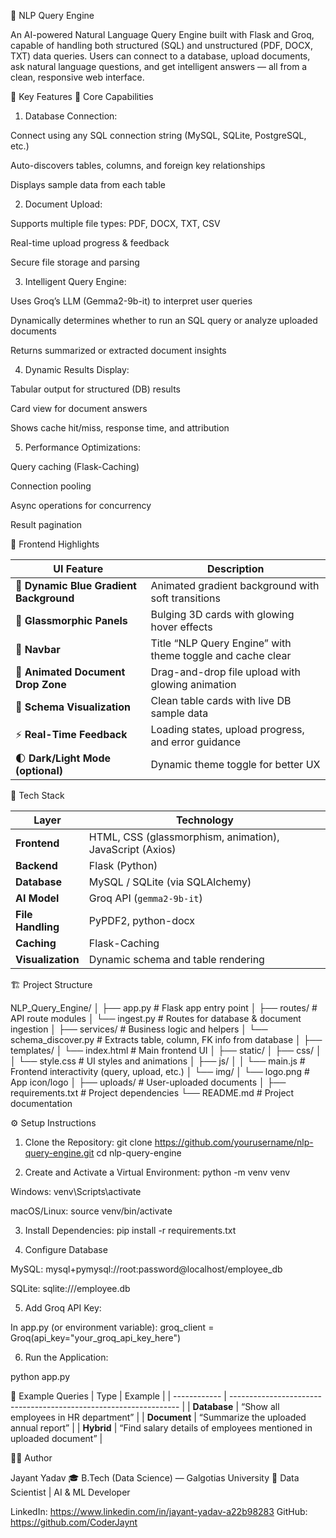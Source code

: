 🧠 NLP Query Engine

An AI-powered Natural Language Query Engine built with Flask and Groq, capable of handling both structured (SQL) and unstructured (PDF, DOCX, TXT) data queries.
Users can connect to a database, upload documents, ask natural language questions, and get intelligent answers — all from a clean, responsive web interface.

🚀 Key Features
🧩 Core Capabilities

1. Database Connection:

Connect using any SQL connection string (MySQL, SQLite, PostgreSQL, etc.)

Auto-discovers tables, columns, and foreign key relationships

Displays sample data from each table

2. Document Upload:

Supports multiple file types: PDF, DOCX, TXT, CSV

Real-time upload progress & feedback

Secure file storage and parsing

3. Intelligent Query Engine:

Uses Groq’s LLM (Gemma2-9b-it) to interpret user queries

Dynamically determines whether to run an SQL query or analyze uploaded documents

Returns summarized or extracted document insights

4. Dynamic Results Display:

Tabular output for structured (DB) results

Card view for document answers

Shows cache hit/miss, response time, and attribution

5. Performance Optimizations:

Query caching (Flask-Caching)

Connection pooling

Async operations for concurrency

Result pagination


🎨 Frontend Highlights

| UI Feature                              | Description                                                |
| --------------------------------------- | ---------------------------------------------------------- |
| 🌌 **Dynamic Blue Gradient Background** | Animated gradient background with soft transitions         |
| 💎 **Glassmorphic Panels**              | Bulging 3D cards with glowing hover effects                |
| 🧭 **Navbar**                           | Title “NLP Query Engine” with theme toggle and cache clear |
| 📂 **Animated Document Drop Zone**      | Drag-and-drop file upload with glowing animation           |
| 🧾 **Schema Visualization**             | Clean table cards with live DB sample data                 |
| ⚡ **Real-Time Feedback**                | Loading states, upload progress, and error guidance        |
| 🌓 **Dark/Light Mode (optional)**       | Dynamic theme toggle for better UX                         |

🧰 Tech Stack

| Layer             | Technology                                               |
| ----------------- | -------------------------------------------------------- |
| **Frontend**      | HTML, CSS (glassmorphism, animation), JavaScript (Axios) |
| **Backend**       | Flask (Python)                                           |
| **Database**      | MySQL / SQLite (via SQLAlchemy)                          |
| **AI Model**      | Groq API (`gemma2-9b-it`)                                |
| **File Handling** | PyPDF2, python-docx                                      |
| **Caching**       | Flask-Caching                                            |
| **Visualization** | Dynamic schema and table rendering                       |

🏗️ Project Structure

NLP_Query_Engine/
│
├── app.py                        # Flask app entry point
│
├── routes/                       # API route modules
│   └── ingest.py                 # Routes for database & document ingestion
│
├── services/                     # Business logic and helpers
│   └── schema_discover.py        # Extracts table, column, FK info from database
│
├── templates/
│   └── index.html                # Main frontend UI
│
├── static/
│   ├── css/
│   │   └── style.css             # UI styles and animations
│   ├── js/
│   │   └── main.js               # Frontend interactivity (query, upload, etc.)
│   └── img/
│       └── logo.png              # App icon/logo
│
├── uploads/                      # User-uploaded documents
│
├── requirements.txt              # Project dependencies
└── README.md                     # Project documentation

⚙️ Setup Instructions

1. Clone the Repository:
git clone https://github.com/yourusername/nlp-query-engine.git
cd nlp-query-engine

2. Create and Activate a Virtual Environment:
python -m venv venv

Windows: venv\Scripts\activate

macOS/Linux: source venv/bin/activate

3. Install Dependencies:
pip install -r requirements.txt

4. Configure Database

MySQL: mysql+pymysql://root:password@localhost/employee_db

SQLite: sqlite:///employee.db

5. Add Groq API Key:

In app.py (or environment variable):
groq_client = Groq(api_key="your_groq_api_key_here")

6. Run the Application:

python app.py

🧪 Example Queries
| Type         | Example                                                           |
| ------------ | ----------------------------------------------------------------- |
| **Database** | “Show all employees in HR department”                             |
| **Document** | “Summarize the uploaded annual report”                            |
| **Hybrid**   | “Find salary details of employees mentioned in uploaded document” |

👨‍💻 Author

Jayant Yadav
🎓 B.Tech (Data Science) — Galgotias University
💼 Data Scientist | AI & ML Developer

LinkedIn: https://www.linkedin.com/in/jayant-yadav-a22b98283
GitHub: https://github.com/CoderJaynt